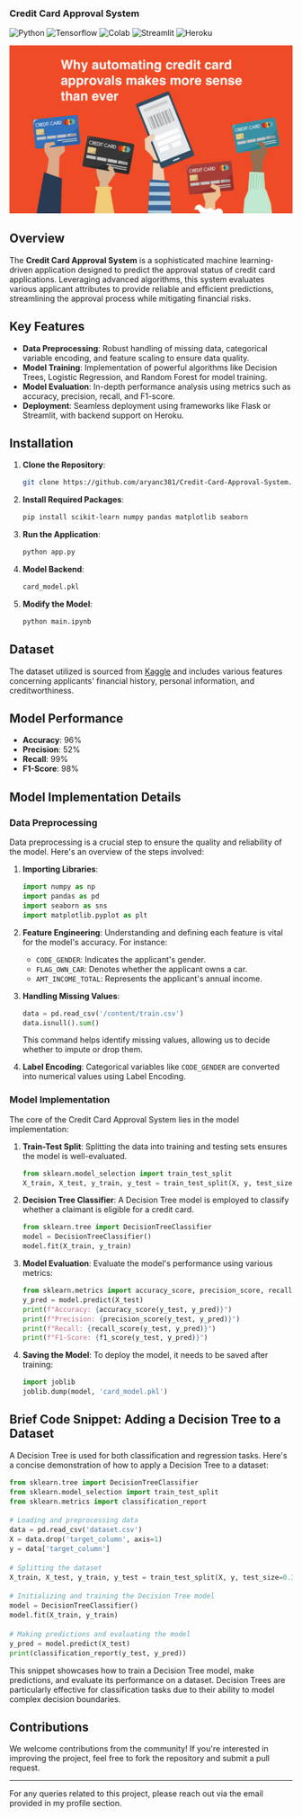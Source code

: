 ### Credit Card Approval System
![Python](https://img.shields.io/badge/Python-3.12.4-blueviolet)
![Tensorflow](https://img.shields.io/badge/ML-Tensorflow-fcba03)
![Colab](https://img.shields.io/badge/Editor-GColab-blue)
![Streamlit](https://img.shields.io/badge/UI-Streamlit-brightgreen)
![Heroku](https://img.shields.io/badge/Backend-Heroku-pink)

![intro](card.png)

## Overview
The **Credit Card Approval System** is a sophisticated machine learning-driven application designed to predict the approval status of credit card applications. Leveraging advanced algorithms, this system evaluates various applicant attributes to provide reliable and efficient predictions, streamlining the approval process while mitigating financial risks.

## Key Features
- **Data Preprocessing**: Robust handling of missing data, categorical variable encoding, and feature scaling to ensure data quality.
- **Model Training**: Implementation of powerful algorithms like Decision Trees, Logistic Regression, and Random Forest for model training.
- **Model Evaluation**: In-depth performance analysis using metrics such as accuracy, precision, recall, and F1-score.
- **Deployment**: Seamless deployment using frameworks like Flask or Streamlit, with backend support on Heroku.

## Installation
1. **Clone the Repository**:
   ```bash
   git clone https://github.com/aryanc381/Credit-Card-Approval-System.git
   ```

2. **Install Required Packages**:
   ```bash
   pip install scikit-learn numpy pandas matplotlib seaborn
   ```

3. **Run the Application**:
   ```bash
   python app.py
   ```

4. **Model Backend**:
   ```bash
   card_model.pkl
   ```

5. **Modify the Model**:
   ```bash
   python main.ipynb
   ```

## Dataset
The dataset utilized is sourced from [Kaggle](https://www.kaggle.com/datasets/rohit265/credit-card-eligibility-data-determining-factors) and includes various features concerning applicants' financial history, personal information, and creditworthiness.

## Model Performance
- **Accuracy**: 96%
- **Precision**: 52%
- **Recall**: 99%
- **F1-Score**: 98%

## Model Implementation Details

### Data Preprocessing
Data preprocessing is a crucial step to ensure the quality and reliability of the model. Here's an overview of the steps involved:

1. **Importing Libraries**:
   ```python
   import numpy as np
   import pandas as pd
   import seaborn as sns
   import matplotlib.pyplot as plt
   ```

2. **Feature Engineering**:
   Understanding and defining each feature is vital for the model's accuracy. For instance:
   - `CODE_GENDER`: Indicates the applicant's gender.
   - `FLAG_OWN_CAR`: Denotes whether the applicant owns a car.
   - `AMT_INCOME_TOTAL`: Represents the applicant's annual income.

3. **Handling Missing Values**:
   ```python
   data = pd.read_csv('/content/train.csv')
   data.isnull().sum()
   ```

   This command helps identify missing values, allowing us to decide whether to impute or drop them.

4. **Label Encoding**:
   Categorical variables like `CODE_GENDER` are converted into numerical values using Label Encoding.

### Model Implementation
The core of the Credit Card Approval System lies in the model implementation:

1. **Train-Test Split**:
   Splitting the data into training and testing sets ensures the model is well-evaluated.
   ```python
   from sklearn.model_selection import train_test_split
   X_train, X_test, y_train, y_test = train_test_split(X, y, test_size=0.3, random_state=42)
   ```

2. **Decision Tree Classifier**:
   A Decision Tree model is employed to classify whether a claimant is eligible for a credit card.
   ```python
   from sklearn.tree import DecisionTreeClassifier
   model = DecisionTreeClassifier()
   model.fit(X_train, y_train)
   ```

3. **Model Evaluation**:
   Evaluate the model's performance using various metrics:
   ```python
   from sklearn.metrics import accuracy_score, precision_score, recall_score, f1_score
   y_pred = model.predict(X_test)
   print(f"Accuracy: {accuracy_score(y_test, y_pred)}")
   print(f"Precision: {precision_score(y_test, y_pred)}")
   print(f"Recall: {recall_score(y_test, y_pred)}")
   print(f"F1-Score: {f1_score(y_test, y_pred)}")
   ```

4. **Saving the Model**:
   To deploy the model, it needs to be saved after training:
   ```python
   import joblib
   joblib.dump(model, 'card_model.pkl')
   ```

## Brief Code Snippet: Adding a Decision Tree to a Dataset
A Decision Tree is used for both classification and regression tasks. Here's a concise demonstration of how to apply a Decision Tree to a dataset:

```python
from sklearn.tree import DecisionTreeClassifier
from sklearn.model_selection import train_test_split
from sklearn.metrics import classification_report

# Loading and preprocessing data
data = pd.read_csv('dataset.csv')
X = data.drop('target_column', axis=1)
y = data['target_column']

# Splitting the dataset
X_train, X_test, y_train, y_test = train_test_split(X, y, test_size=0.3, random_state=42)

# Initializing and training the Decision Tree model
model = DecisionTreeClassifier()
model.fit(X_train, y_train)

# Making predictions and evaluating the model
y_pred = model.predict(X_test)
print(classification_report(y_test, y_pred))
```

This snippet showcases how to train a Decision Tree model, make predictions, and evaluate its performance on a dataset. Decision Trees are particularly effective for classification tasks due to their ability to model complex decision boundaries.

## Contributions
We welcome contributions from the community! If you're interested in improving the project, feel free to fork the repository and submit a pull request.

---

For any queries related to this project, please reach out via the email provided in my profile section.
